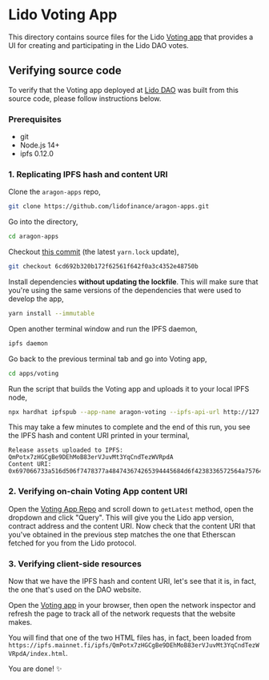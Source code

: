 # Lido Voting App

This directory contains source files for the Lido [Voting app](https://mainnet.lido.fi/#/lido-dao/0x2e59a20f205bb85a89c53f1936454680651e618e/) that provides a UI for creating and participating in the Lido DAO votes.

## Verifying source code

To verify that the Voting app deployed at [Lido DAO](https://mainnet.lido.fi) was built from this source code, please follow instructions below.

### Prerequisites

- git
- Node.js 14+
- ipfs 0.12.0

### 1. Replicating IPFS hash and content URI

Clone the `aragon-apps` repo,

```bash
git clone https://github.com/lidofinance/aragon-apps.git
```

Go into the directory,

```bash
cd aragon-apps
```

Checkout [this commit](https://github.com/lidofinance/aragon-apps/pull/8/commits/6cd692b320b172f62561f642f0a3c4352e48750b) (the latest `yarn.lock` update),

```bash
git checkout 6cd692b320b172f62561f642f0a3c4352e48750b
```

Install dependencies **without updating the lockfile**. This will make sure that you're using the same versions of the dependencies that were used to develop the app,

```bash
yarn install --immutable
```

Open another terminal window and run the IPFS daemon,

```bash
ipfs daemon
```

Go back to the previous terminal tab and go into Voting app,

```bash
cd apps/voting
```

Run the script that builds the Voting app and uploads it to your local IPFS node,

```bash
npx hardhat ipfspub --app-name aragon-voting --ipfs-api-url http://127.0.0.1:5001
```

This may take a few minutes to complete and the end of this run, you see the IPFS hash and content URI printed in your terminal,

```
Release assets uploaded to IPFS: QmPotx7zHGCgBe9DEhMoB83erVJuvMt3YqCndTezWVRpdA
Content URI: 0x697066733a516d506f7478377a484743674265394445684d6f4238336572564a75764d74335971436e6454657a575652706441
```

### 2. Verifying on-chain Voting App content URI

Open the [Voting App Repo](https://etherscan.io/address/0x4Ee3118E3858E8D7164A634825BfE0F73d99C792#readProxyContract) and scroll down to `getLatest` method, open the dropdown and click "Query". This will give you the Lido app version, contract address and the content URI. Now check that the content URI that you've obtained in the previous step matches the one that Etherscan fetched for you from the Lido protocol.  

### 3. Verifying client-side resources

Now that we have the IPFS hash and content URI, let's see that it is, in fact, the one that's used on the DAO website.

Open the [Voting app](https://mainnet.lido.fi/#/lido-dao/0x2e59a20f205bb85a89c53f1936454680651e618e/) in your browser, then open the network inspector and refresh the page to track all of the network requests that the website makes.

You will find that one of the two HTML files has, in fact, been loaded from `https://ipfs.mainnet.fi/ipfs/QmPotx7zHGCgBe9DEhMoB83erVJuvMt3YqCndTezWVRpdA/index.html`.

You are done! ✨
